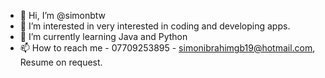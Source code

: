 - 👋 Hi, I’m @simonbtw
- 👀 I’m interested in very interested in coding and developing apps.
- 🌱 I’m currently learning Java and Python
- 📫 How to reach me - 07709253895 - simonibrahimgb19@hotmail.com, Resume on request.

